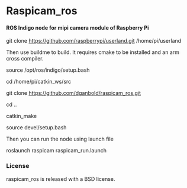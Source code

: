 
Raspicam_ros
=======
#### ROS Indigo node for mipi camera module of Raspberry Pi

git clone https://github.com/raspberrypi/userland.git /home/pi/userland

Then use buildme to build. It requires cmake to be installed and an arm cross compiler.

source /opt/ros/indigo/setup.bash

cd /home/pi/catkin_ws/src

git clone https://github.com/dganbold/raspicam_ros.git

cd ..

catkin_make

source devel/setup.bash

Then you can run the node using launch file

roslaunch raspicam raspicam_run.launch

### License
raspicam_ros is released with a BSD license.

